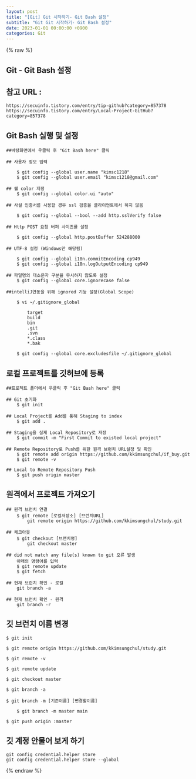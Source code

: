 ```yaml
---  
layout: post  
title: "[Git] Git 시작하기- Git Bash 설정"  
subtitle: "Git Git 시작하기- Git Bash 설정"  
date: 2023-01-01 00:00:00 +0900  
categories: Git  
---  
```

{% raw %}  
## Git - Git Bash 설정  
  
## 참고 URL :  
	https://secuinfo.tistory.com/entry/tip-github?category=857378  
	https://secuinfo.tistory.com/entry/Local-Project-GitHub?category=857378  
  
## Git Bash 실행 및 설정  
  
	##바탕화면에서 우클릭 후 "Git Bash here" 클릭  
  
	## 사용자 정보 입력  
  
		$ git config --global user.name "kimsc1218"  
		$ git config --global user.email "kimsc1218@gmail.com"  
  
	## 쉘 color 지정  
		$ git config --global color.ui "auto"  
  
	## 사설 인증서를 사용할 경우 ssl 검증을 클라이언트에서 하지 않음  
  
		$ git config --global --bool --add http.sslVerify false  
  
	## Http POST 요청 버퍼 사이즈를 설정  
  
		$ git config --global http.postBuffer 524288000  
  
	## UTF-8 설정 (Windows만 해당됨)  
  
		$ git config --global i18n.commitEncoding cp949  
		$ git config --global i18n.logOutputEncoding cp949  
  
	## 파일명의 대소문자 구분을 무시하지 않도록 설정  
		$ git config --global core.ignorecase false  
  
	##intelliJ연동을 위해 ignored 기능 설정(Global Scope)  
  
		$ vi ~/.gitignore_global  
  
			target  
			build  
			bin  
			.git  
			.svn  
			*.class  
			*.bak  
  
		$ git config --global core.excludesfile ~/.gitignore_global  
  
## 로컬 프로젝트를 깃허브에 등록  
  
	##프로젝트 폴더에서 우클릭 후 "Git Bash here" 클릭  
  
	## Git 초기화  
		$ git init  
  
	## Local Project를 Add를 통해 Staging to index  
		$ git add .  
  
	## Staging을 실제 Local Repository로 저장  
		$ git commit -m "First Commit to existed local project"  
  
	## Remote Repository로 Push를 위한 원격 브런치 URL설정 및 확인  
		$ git remote add origin https://github.com/kkimsungchul/if_buy.git  
		$ git remote -v  
  
	## Local to Remote Repository Push  
		$ git push origin master  
  
## 원격에서 프로젝트 가져오기  
  
	## 원격 브런치 연결  
		$ git remote [로컬저장소] [브런치URL]  
			git remote origin https://github.com/kkimsungchul/study.git  
  
	## 체크아웃  
		$ git checkout [브랜치명]  
			git checkout master  
  
	## did not match any file(s) known to git 오류 발생  
		아래의 명령어를 입력  
		$ git remote update  
		$ git fetch  
  
	## 현재 브런치 확인 - 로컬  
		git branch -a  
  
	## 현재 브런치 확인 - 원격  
		git branch -r  
  
## 깃 브런치 이름 변경  
	$ git init  
  
	$ git remote origin https://github.com/kkimsungchul/study.git  
  
	$ git remote -v  
  
	$ git remote update  
  
	$ git checkout master  
  
	$ git branch -a  
  
	$ git branch -m [기존이름] [변경할이름]  
  
		$ git branch -m	master main  
  
	$ git push origin :master  
  
## 깃 계정 안물어 보게 하기  
  
	git config credential.helper store  
	git config credential.helper store --global  
{% endraw %}